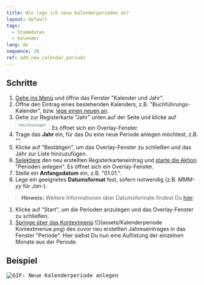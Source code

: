 ```yaml
---
title: Wie lege ich neue Kalenderperioden an?
layout: default
tags:
  - Stammdaten
  - Kalender
lang: de
sequence: 20
ref: add_new_calendar_periods
---
```


## Schritte
1. [Gehe ins Menü](Menu) und öffne das Fenster "Kalender und Jahr".
1. Öffne den Eintrag eines bestehenden Kalenders, z.B. "Buchführungs-Kalender", bzw. [lege einen neuen an](Neuen_Kalender_anlegen).
1. Gehe zur Registerkarte "Jahr" unten auf der Seite und klicke auf !["Neu hinzufügen"](assets/Neu_hinzufuegen_Button.png). Es öffnet sich ein Overlay-Fenster.
1. Trage das **Jahr** ein, für das Du eine neue Periode anlegen möchtest, z.B. "<script>document.write(new Date().getFullYear() + 1)</script>".
1. Klicke auf "Bestätigen", um das Overlay-Fenster zu schließen und das Jahr zur Liste hinzuzufügen.
1. [Selektiere](AuswahlBelege) den neu erstellten Registerkarteneintrag und [starte die Aktion](AktionStarten#aktionsmenue) "Perioden anlegen". Es öffnet sich ein Overlay-Fenster.
1. Stelle ein **Anfangsdatum** ein, z.B. "01.01.<script>document.write(new Date().getFullYear() + 1)</script>".
1. Lege ein geeignetes **Datumsformat** fest, sofern notwendig (z.B. *MMM-yy* für *Jan-<script>document.write((new Date().getFullYear() + 1).toString().substr(-2));</script>*).
 >**Hinweis:** Weitere Informationen über Datumsformate findest Du <a href="https://docs.oracle.com/javase/7/docs/api/java/text/SimpleDateFormat.html" title="Formatbeispiele für Daten | Oracle.com" target="_blank">hier</a>.

1. Klicke auf "Start", um die Perioden anzulegen und das Overlay-Fenster zu schließen.
1. [Springe über das Kontextmenü](Springezu_Kontextmenue) ![](assets/Kalenderperiode Kontextmenue.png) des zuvor neu erstellten Jahreseintrages in das Fenster "Periode". Hier siehst Du nun eine Auflistung der einzelnen Monate aus der Periode.

## Beispiel
<kbd><img src="assets/Neue_Kalenderperiode_anlegen.gif" alt="GIF: Neue Kalenderperiode anlegen"></kbd>
